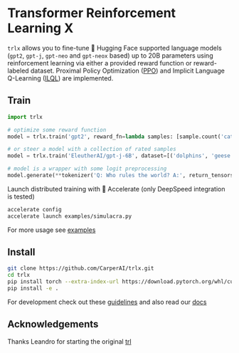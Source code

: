 [docs-image]: https://readthedocs.org/projects/trlX/badge/?version=latest
[docs-url]: https://trlX.readthedocs.io/en/latest/?badge=latest

# Transformer Reinforcement Learning X

`trlx` allows you to fine-tune 🤗 Hugging Face supported language models (`gpt2`, `gpt-j`, `gpt-neo` and `gpt-neox` based) up to 20B parameters using reinforcement learning via either a provided reward function or reward-labeled dataset. Proximal Policy Optimization ([PPO](https://arxiv.org/pdf/1909.08593.pdf)) and Implicit Language Q-Learning ([ILQL](https://sea-snell.github.io/ILQL_site/)) are implemented.

## Train

```python
import trlx

# optimize some reward function
model = trlx.train('gpt2', reward_fn=lambda samples: [sample.count('cats') for sample in samples])

# or steer a model with a collection of rated samples
model = trlx.train('EleutherAI/gpt-j-6B', dataset=[('dolphins', 'geese'), (1.0, 100.0)])

# model is a wrapper with some logit preprocessing
model.generate(**tokenizer('Q: Who rules the world? A:', return_tensors='pt'), do_sample=True)
```

Launch distributed training with 🤗 Accelerate (only DeepSpeed integration is tested)

```bash
accelerate config
accelerate launch examples/simulacra.py
```

For more usage see [examples](./examples)

## Install
```bash
git clone https://github.com/CarperAI/trlx.git
cd trlx
pip install torch --extra-index-url https://download.pytorch.org/whl/cu113 # for cuda
pip install -e .
```

For development check out these [guidelines](./CONTRIBUTING.md)
and also read our [docs](https://trlX.readthedocs.io)

## Acknowledgements

Thanks Leandro for starting the original [trl](https://github.com/lvwerra/trl/)
